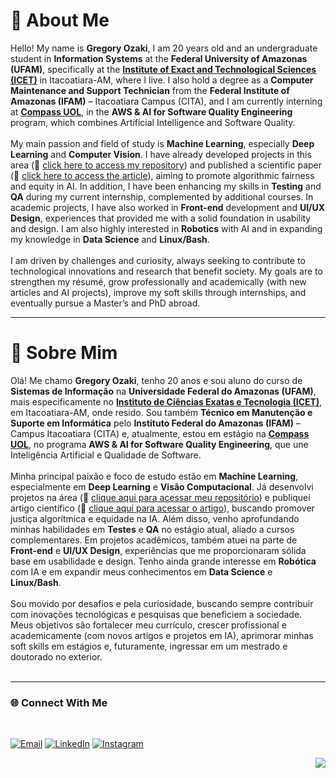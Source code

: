# 👋 About Me

<div>
Hello! My name is <strong>Gregory Ozaki</strong>, I am 20 years old and an undergraduate student in <strong>Information Systems</strong> at the <strong>Federal University of Amazonas (UFAM)</strong>, specifically at the <strong><a href="https://www.icet.ufam.edu.br/">Institute of Exact and Technological Sciences (ICET)</a></strong> in Itacoatiara-AM, where I live. I also hold a degree as a <strong>Computer Maintenance and Support Technician</strong> from the <strong>Federal Institute of Amazonas (IFAM)</strong> – Itacoatiara Campus (CITA), and I am currently interning at <strong><a href="https://compass.uol/pt/home/">Compass UOL</a></strong>, in the <strong>AWS & AI for Software Quality Engineering</strong> program, which combines Artificial Intelligence and Software Quality.
<br><br>
My main passion and field of study is <strong>Machine Learning</strong>, especially <strong>Deep Learning</strong> and <strong>Computer Vision</strong>. I have already developed projects in this area (📂 <a href="https://github.com/gregoryozaki/exploring-bias-in-deep-learning-gender-and-race-classification-with-balanced-and-biased-datasets.git">click here to access my repository</a>) and published a scientific paper (📄 <a href="https://doi.org/10.5753/connect.2025.12360">click here to access the article</a>), aiming to promote algorithmic fairness and equity in AI. In addition, I have been enhancing my skills in <strong>Testing</strong> and <strong>QA</strong> during my current internship, complemented by additional courses. In academic projects, I have also worked in <strong>Front-end</strong> development and <strong>UI/UX Design</strong>, experiences that provided me with a solid foundation in usability and design. I am also highly interested in <strong>Robotics</strong> with AI and in expanding my knowledge in <strong>Data Science</strong> and <strong>Linux/Bash</strong>.
<br><br>
I am driven by challenges and curiosity, always seeking to contribute to technological innovations and research that benefit society. My goals are to strengthen my résumé, grow professionally and academically (with new articles and AI projects), improve my soft skills through internships, and eventually pursue a Master’s and PhD abroad.
</div>

---
# 👋 Sobre Mim
<div>
Olá! Me chamo <strong>Gregory Ozaki</strong>, tenho 20 anos e sou aluno do curso de <strong>Sistemas de Informação</strong> na <strong>Universidade Federal do Amazonas (UFAM)</strong>, mais especificamente no <strong><a href="https://www.icet.ufam.edu.br/">Instituto de Ciências Exatas e Tecnologia (ICET)</a></strong>, em Itacoatiara-AM, onde resido. Sou também <strong>Técnico em Manutenção e Suporte em Informática</strong> pelo <strong>Instituto Federal do Amazonas (IFAM)</strong> – Campus Itacoatiara (CITA) e, atualmente, estou em estágio na <strong><a href="https://compass.uol/pt/home/">Compass UOL</a></strong>, no programa <strong>AWS & AI for Software Quality Engineering</strong>, que une Inteligência Artificial e Qualidade de Software.
<br><br>
Minha principal paixão e foco de estudo estão em <strong>Machine Learning</strong>, especialmente em <strong>Deep Learning</strong> e <strong>Visão Computacional</strong>. Já desenvolvi projetos na área (📂 <a href="https://github.com/gregoryozaki/exploring-bias-in-deep-learning-gender-and-race-classification-with-balanced-and-biased-datasets.git">clique aqui para acessar meu repositório</a>) e publiquei artigo científico (📄 <a href="https://doi.org/10.5753/connect.2025.12360">clique aqui para acessar o artigo</a>), buscando promover justiça algorítmica e equidade na IA. Além disso, venho aprofundando minhas habilidades em <strong>Testes</strong> e <strong>QA</strong> no estágio atual, aliado a cursos complementares. Em projetos acadêmicos, também atuei na parte de <strong>Front-end</strong> e <strong>UI/UX Design</strong>, experiências que me proporcionaram sólida base em usabilidade e design. Tenho ainda grande interesse em <strong>Robótica</strong> com IA e em expandir meus conhecimentos em <strong>Data Science</strong> e <strong>Linux/Bash</strong>.
<br><br>
Sou movido por desafios e pela curiosidade, buscando sempre contribuir com inovações tecnológicas e pesquisas que beneficiem a sociedade. Meus objetivos são fortalecer meu currículo, crescer profissional e academicamente (com novos artigos e projetos em IA), aprimorar minhas soft skills em estágios e, futuramente, ingressar em um mestrado e doutorado no exterior.
</div>

<br>

---
### 🌐 Connect With Me
<br>
<p align="left">
   <a href="mailto:gabrielgregory38@gmail.com"><img src="https://img.shields.io/badge/-Email-000?style=for-the-badge&logo=microsoft-outlook&logoColor=c19eeb" alt="Email"></a>
  <a href="https://www.linkedin.com/in/gregory-ozaki"><img src="https://img.shields.io/badge/-LinkedIn-000?style=for-the-badge&logo=linkedin&logoColor=c19eeb" alt="LinkedIn"></a>
  <a href="https://www.instagram.com/coeozak/"><img src="https://img.shields.io/badge/-Instagram-000?style=for-the-badge&logo=instagram&logoColor=c19eeb" alt="Instagram"></a>
</p>

<p align="right">
  <a href="https://github.com/gregoryozaki" target="_blank">
    <img src="https://img.shields.io/badge/⬅%20Voltar%20para%20meu%20Perfil-000?style=for-the-badge&logo=github&logoColor=white"/>
  </a>
</p>
